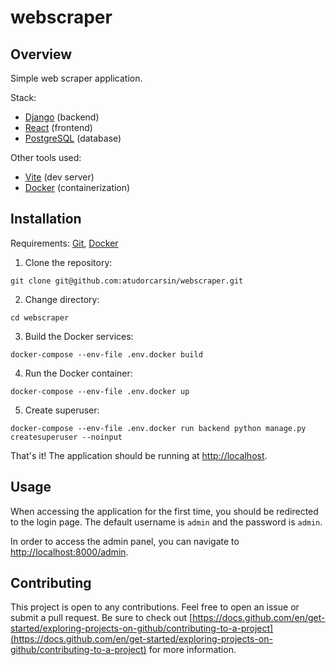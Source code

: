 # **webscraper**

## Overview

Simple web scraper application.

Stack:
- [Django](https://www.djangoproject.com) (backend)
- [React](https://react.dev) (frontend)
- [PostgreSQL](https://www.postgresql.org) (database)

Other tools used:
- [Vite](https://vite.dev) (dev server)
- [Docker](https://www.docker.com) (containerization)

## Installation
Requirements: [Git](https://git-scm.com),
[Docker](https://www.docker.com) <br/>

1. Clone the repository:
```
git clone git@github.com:atudorcarsin/webscraper.git
```
2. Change directory:
```
cd webscraper
```
3. Build the Docker services:
```
docker-compose --env-file .env.docker build
```
4. Run the Docker container:
```
docker-compose --env-file .env.docker up
```
5. Create superuser:
```
docker-compose --env-file .env.docker run backend python manage.py createsuperuser --noinput
```

That's it! The application should be running at [http://localhost](http://localhost).

## Usage

When accessing the application for the first time, you should be redirected to the login page.
The default username is `admin` and the password is `admin`.

In order to access the admin panel, you can navigate to [http://localhost:8000/admin](http://localhost:8000/admin).

## Contributing

This project is open to any contributions. Feel free to open an issue or submit a pull request.
Be sure to check out [https://docs.github.com/en/get-started/exploring-projects-on-github/contributing-to-a-project](https://docs.github.com/en/get-started/exploring-projects-on-github/contributing-to-a-project) for more information.